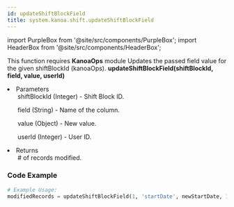 ```yaml
---
id: updateShiftBlockField
title: system.kanoa.shift.updateShiftBlockField
---
```


import PurpleBox from '@site/src/components/PurpleBox';
import HeaderBox from '@site/src/components/HeaderBox';

<PurpleBox>This function requires <b>KanoaOps</b> module</PurpleBox>
<HeaderBox header="Description">Updates the passed field value for the given shiftBlockId (kanoaOps).</HeaderBox>
<HeaderBox header="Syntax">
    <b>updateShiftBlockField(shiftBlockId, field, value, userId)</b>
    <li>Parameters <br />
        <ul>shiftBlockId (Integer) - Shift Block ID.</ul>
        <ul>field (String) - Name of the column.</ul>
        <ul>value (Object) - New value.</ul>
        <ul>userId (Integer) - User ID.</ul>
    </li>
    <li>Returns <br />
        <ul># of records modified.</ul>
    </li>
</HeaderBox>

### Code Example

```python
# Example Usage:
modifiedRecords = updateShiftBlockField(1, 'startDate', newStartDate, 123)